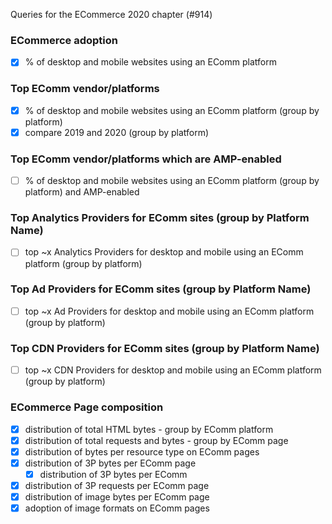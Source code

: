 Queries for the ECommerce 2020 chapter (#914)

### ECommerce adoption
- [x] % of desktop and mobile websites using an EComm platform 

### Top EComm vendor/platforms
- [x] % of desktop and mobile websites using an EComm platform (group by platform) 
- [x] compare 2019 and 2020 (group by platform) 

### Top EComm vendor/platforms which are AMP-enabled
- [ ] % of desktop and mobile websites using an EComm platform (group by platform) and AMP-enabled

### Top Analytics Providers for EComm sites (group by Platform Name)
- [ ] top ~x Analytics Providers for desktop and mobile using an EComm platform (group by platform)

### Top Ad Providers for EComm sites (group by Platform Name)
- [ ] top ~x Ad Providers for desktop and mobile using an EComm platform (group by platform)

### Top CDN Providers for EComm sites (group by Platform Name)
- [ ] top ~x CDN Providers for desktop and mobile using an EComm platform (group by platform)

### ECommerce Page composition
- [x] distribution of total HTML bytes - group by EComm platform
- [x] distribution of  total requests and bytes - group by EComm page
- [x] distribution of bytes per resource type on EComm pages
- [x] distribution of 3P bytes per EComm page
	- [x] distribution of 3P bytes per EComm 
- [x] distribution of 3P requests per EComm page
- [x] distribution of image bytes per EComm page
- [x] adoption of image formats on EComm pages
